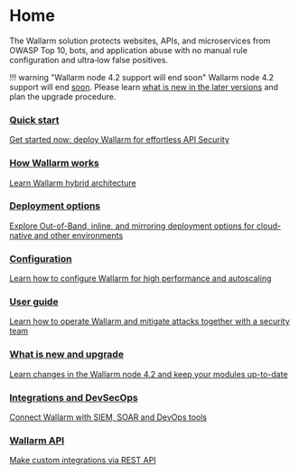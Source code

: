 # Home

The Wallarm solution protects websites, APIs, and microservices from OWASP Top 10, bots, and application abuse with no manual rule configuration and ultra‑low false positives.

!!! warning "Wallarm node 4.2 support will end soon"
    Wallarm node 4.2 support will end [soon](/updating-migrating/versioning-policy/#version-list). Please learn [what is new in the later versions](/updating-migrating/what-is-new/) and plan the upgrade procedure.

<div class="navigation">
<a href="./quickstart/" class="navigation-card">
    <h3>Quick start</h3>
    <p>Get started now: deploy Wallarm for effortless API Security</p>
</a>
<a href="./about-wallarm/overview/" class="navigation-card">
    <h3>How Wallarm works</h3>
    <p>Learn Wallarm hybrid architecture</p>
</a>

<a href="./admin-en/supported-platforms/" class="navigation-card">
    <h3>Deployment options</h3>
    <p>Explore Out-of-Band, inline, and mirroring deployment options for cloud-native and other environments</p>
</a>
<a href="./admin-en/configure-parameters-en/" class="navigation-card">
    <h3>Configuration</h3>
    <p>Learn how to configure Wallarm for high performance and autoscaling</p>
</a>  

<a href="./user-guides/user-intro/" class="navigation-card">
    <h3>User guide</h3>
    <p>Learn how to operate Wallarm and mitigate attacks together with a security team</p>
</a>  

<a href="./updating-migrating/what-is-new/" class="navigation-card">
    <h3>What is new and upgrade</h3>
    <p>Learn changes in the Wallarm node 4.2 and keep your modules up-to-date</p>
</a>

<a href="./user-guides/settings/integrations/integrations-intro/" class="navigation-card">
    <h3>Integrations and DevSecOps</h3>
    <p>Connect Wallarm with SIEM, SOAR and DevOps tools</p>
</a>

<a href="./api/overview/" class="navigation-card">
    <h3>Wallarm API</h3>
    <p>Make custom integrations via REST API</p>
</a>

</div>
